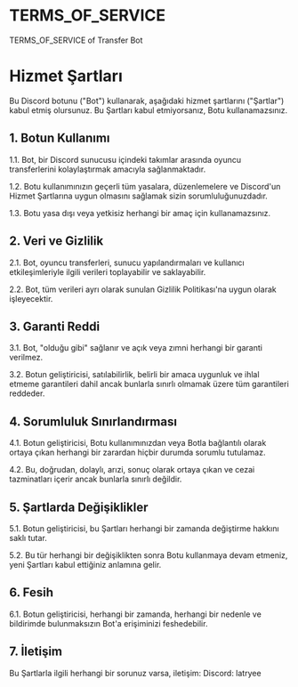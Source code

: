 # TERMS_OF_SERVICE
TERMS_OF_SERVICE of Transfer Bot
# Hizmet Şartları

Bu Discord botunu ("Bot") kullanarak, aşağıdaki hizmet şartlarını ("Şartlar") kabul etmiş olursunuz. Bu Şartları kabul etmiyorsanız, Botu kullanamazsınız.

## 1. Botun Kullanımı

1.1. Bot, bir Discord sunucusu içindeki takımlar arasında oyuncu transferlerini kolaylaştırmak amacıyla sağlanmaktadır.

1.2. Botu kullanımınızın geçerli tüm yasalara, düzenlemelere ve Discord'un Hizmet Şartlarına uygun olmasını sağlamak sizin sorumluluğunuzdadır.

1.3. Botu yasa dışı veya yetkisiz herhangi bir amaç için kullanamazsınız.

## 2. Veri ve Gizlilik

2.1. Bot, oyuncu transferleri, sunucu yapılandırmaları ve kullanıcı etkileşimleriyle ilgili verileri toplayabilir ve saklayabilir.

2.2. Bot, tüm verileri ayrı olarak sunulan Gizlilik Politikası'na uygun olarak işleyecektir.

## 3. Garanti Reddi

3.1. Bot, "olduğu gibi" sağlanır ve açık veya zımni herhangi bir garanti verilmez.

3.2. Botun geliştiricisi, satılabilirlik, belirli bir amaca uygunluk ve ihlal etmeme garantileri dahil ancak bunlarla sınırlı olmamak üzere tüm garantileri reddeder.

## 4. Sorumluluk Sınırlandırması

4.1. Botun geliştiricisi, Botu kullanımınızdan veya Botla bağlantılı olarak ortaya çıkan herhangi bir zarardan hiçbir durumda sorumlu tutulamaz.

4.2. Bu, doğrudan, dolaylı, arızi, sonuç olarak ortaya çıkan ve cezai tazminatları içerir ancak bunlarla sınırlı değildir.

## 5. Şartlarda Değişiklikler

5.1. Botun geliştiricisi, bu Şartları herhangi bir zamanda değiştirme hakkını saklı tutar.

5.2. Bu tür herhangi bir değişiklikten sonra Botu kullanmaya devam etmeniz, yeni Şartları kabul ettiğiniz anlamına gelir.

## 6. Fesih

6.1. Botun geliştiricisi, herhangi bir zamanda, herhangi bir nedenle ve bildirimde bulunmaksızın Bot'a erişiminizi feshedebilir.

## 7. İletişim

Bu Şartlarla ilgili herhangi bir sorunuz varsa, iletişim: Discord: latryee
